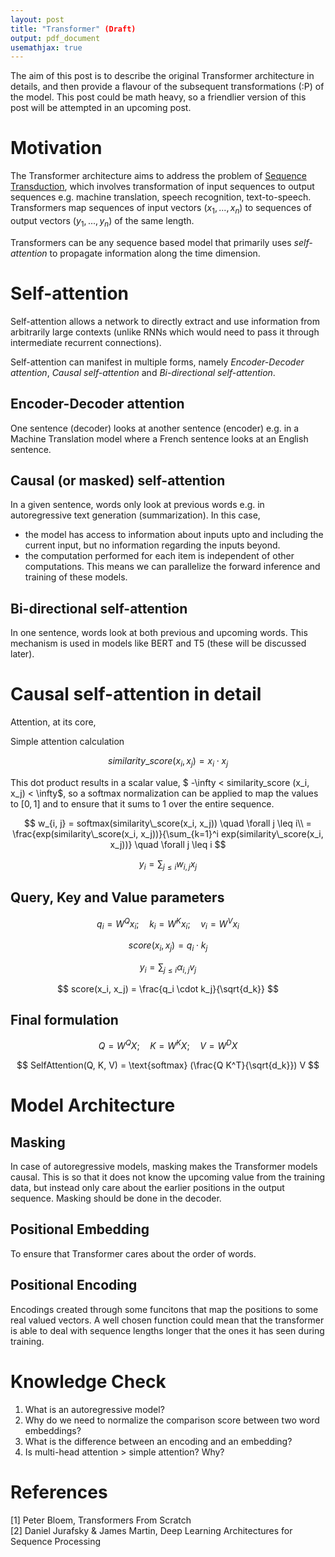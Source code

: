 ```yaml
---
layout: post
title: "Transformer" (Draft)
output: pdf_document
usemathjax: true
---
```



The aim of this post is to describe the original Transformer architecture in details, and then provide a flavour of the subsequent transformations (:P) of the model. This post could be math heavy, so a friendlier version of this post will be attempted in an upcoming post.

# Motivation

The Transformer architecture aims to address the problem of [Sequence Transduction](https://arxiv.org/abs/1211.3711), which involves transformation of input sequences to output sequences e.g. machine translation, speech recognition, text-to-speech. Transformers map sequences of input vectors $(x_1, ..., x_n)$ to sequences of output vectors $(y_1, ... , y_n)$ of the same length.  

Transformers can be any sequence based model that primarily uses *self-attention* to propagate information along the time dimension. 

# Self-attention

Self-attention allows a network to directly extract and use information from arbitrarily large contexts (unlike RNNs which would need to pass it through intermediate recurrent connections).

Self-attention can manifest in multiple forms, namely *Encoder-Decoder attention*, *Causal self-attention* and *Bi-directional self-attention*.

## Encoder-Decoder attention

One sentence (decoder) looks at another sentence (encoder) e.g. in a Machine Translation model where a French sentence looks at an English sentence.

## Causal (or masked) self-attention

In a given sentence, words only look at previous words e.g. in autoregressive text generation (summarization). In this case, 
- the model has access to information about inputs upto and including the current input, but no information regarding the inputs beyond.
- the computation performed for each item is independent of other computations. This means we can parallelize the forward inference and training of these models.

## Bi-directional self-attention

In one sentence, words look at both previous and upcoming words. This mechanism is used in models like BERT and T5 (these will be discussed later).


# Causal self-attention in detail

Attention, at its core, 

Simple attention calculation


$$ 
similarity\_score (x_i, x_j) = x_i \cdot x_j 
$$

This dot product results in a scalar value, $ -\infty < similarity\_score (x_i, x_j) < \infty$, so a softmax normalization can be applied to map the values to $[0,1]$ and to ensure that it sums to $1$ over the entire sequence.

$$ w_{i, j} = softmax(similarity\_score(x_i, x_j)) \quad \forall j \leq i\\
 = \frac{exp(similarity\_score(x_i, x_j))}{\sum_{k=1}^i exp(similarity\_score(x_i, x_j))} \quad \forall j \leq i
$$

$$
y_i = \sum_{j \leq i} w_{i,j} x_j
$$


## Query, Key and Value parameters

$$ q_i = W^Q x_i; \quad k_i = W^K x_i; \quad v_i = W^V x_i $$

$$ score(x_i, x_j) = q_i \cdot k_j $$

$$ y_i = \sum_{j \leq i} \alpha_{i, j} v_j $$

$$ score(x_i, x_j) = \frac{q_i \cdot k_j}{\sqrt{d_k}} $$


## Final formulation

$$ Q = W^Q X; \quad K = W^K X; \quad V = W^D X $$

$$ SelfAttention(Q, K, V) = \text{softmax} (\frac{Q K^T}{\sqrt{d_k}}) V $$




# Model Architecture

## Masking

In case of autoregressive models, masking makes the Transformer models causal. This is so that it does not know the upcoming value from the training data, but instead only care about the earlier positions in the output sequence. Masking should be done in the decoder.

## Positional Embedding

To ensure that Transformer cares about the order of words.

## Positional Encoding 

Encodings created through some funcitons that map the positions to some real valued vectors. A well chosen function could mean that the transformer is able to deal with sequence lengths longer that the ones it has seen during training.

# Knowledge Check

1. What is an autoregressive model?
2. Why do we need to normalize the comparison score between two word embeddings?
3. What is the difference between an encoding and an embedding?
4. Is multi-head attention > simple attention? Why?

# References

[1] Peter Bloem, Transformers From Scratch  
[2] Daniel Jurafsky & James Martin, Deep Learning Architectures for Sequence Processing